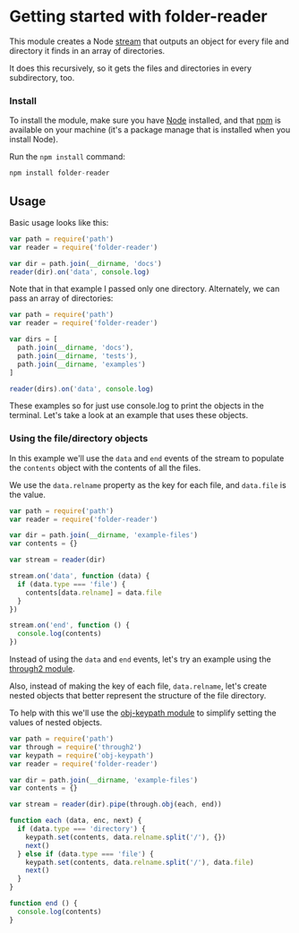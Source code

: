# Getting started with folder-reader

This module creates a Node [stream](https://nodejs.org/api/stream.html) that outputs an object for every file and directory it finds in an array of directories.

It does this recursively, so it gets the files and directories in every subdirectory, too.

### Install

To install the module, make sure you have [Node](https://nodejs.org) installed, and that [npm](https://npmjs.org) is available on your machine (it's a package manage that is installed when you install Node).

Run the `npm install` command:

```js
npm install folder-reader
```

## Usage

Basic usage looks like this:

```js
var path = require('path')
var reader = require('folder-reader')

var dir = path.join(__dirname, 'docs')
reader(dir).on('data', console.log)
```

Note that in that example I passed only one directory. Alternately, we can pass an array of directories:

```js
var path = require('path')
var reader = require('folder-reader')

var dirs = [
  path.join(__dirname, 'docs'),
  path.join(__dirname, 'tests'),
  path.join(__dirname, 'examples')
]

reader(dirs).on('data', console.log)
```

These examples so for just use console.log to print the objects in the terminal. Let's take a look at an example that uses these objects.

### Using the file/directory objects

In this example we'll use the `data` and `end` events of the stream to populate the `contents` object with the contents of all the files.

We use the `data.relname` property as the key for each file, and `data.file` is the value.

```js
var path = require('path')
var reader = require('folder-reader')

var dir = path.join(__dirname, 'example-files')
var contents = {}

var stream = reader(dir)

stream.on('data', function (data) {
  if (data.type === 'file') {
    contents[data.relname] = data.file
  }
})

stream.on('end', function () {
  console.log(contents)
})
```

Instead of using the `data` and `end` events, let's try an example using the [through2 module](https://npmjs.com/through2).

Also, instead of making the key of each file, `data.relname`, let's create nested objects that better represent the structure of the file directory.

To help with this we'll use the [obj-keypath module](https://npmjs.com/obj-keypath) to simplify setting the values of nested objects.

```js
var path = require('path')
var through = require('through2')
var keypath = require('obj-keypath')
var reader = require('folder-reader')

var dir = path.join(__dirname, 'example-files')
var contents = {}

var stream = reader(dir).pipe(through.obj(each, end))

function each (data, enc, next) {
  if (data.type === 'directory') {
    keypath.set(contents, data.relname.split('/'), {})
    next()
  } else if (data.type === 'file') {
    keypath.set(contents, data.relname.split('/'), data.file)
    next()
  }
}

function end () {
  console.log(contents)
}
```
